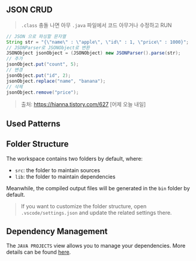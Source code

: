 ## JSON CRUD
> `.class` 충돌 나면 아무 `.java` 파일에서 코드 아무거나 수정하고 RUN


```java
// JSON 으로 파싱할 문자열
String str = "{\"name\" : \"apple\", \"id\" : 1, \"price\" : 1000}";
// JSONParser로 JSONObject로 변환
JSONObject jsonObject = (JSONObject) new JSONParser().parse(str);
// 추가
jsonObject.put("count", 5);
// 변경
jsonObject.put("id", 2);
jsonObject.replace("name", "banana");
// 삭제
jsonObject.remove("price");

```
> 출처: https://hianna.tistory.com/627 [어제 오늘 내일]
## Used Patterns


## Folder Structure

The workspace contains two folders by default, where:

- `src`: the folder to maintain sources
- `lib`: the folder to maintain dependencies

Meanwhile, the compiled output files will be generated in the `bin` folder by default.

> If you want to customize the folder structure, open `.vscode/settings.json` and update the related settings there.

## Dependency Management

The `JAVA PROJECTS` view allows you to manage your dependencies. More details can be found [here](https://github.com/microsoft/vscode-java-dependency#manage-dependencies).
